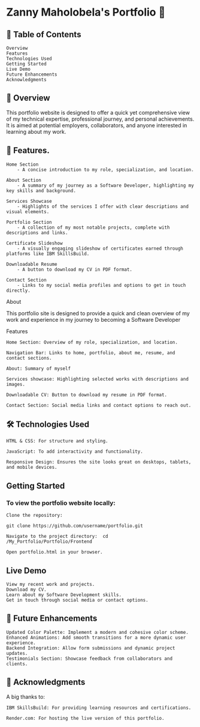 # Zanny Maholobela's Portfolio 🌟

## 📑 Table of Contents

    Overview
    Features
    Technologies Used
    Getting Started
    Live Demo
    Future Enhancements
    Acknowledgments
    
## 🌟 Overview

This portfolio website is designed to offer a quick yet comprehensive view of my technical expertise, professional journey, and personal achievements. It is aimed at potential employers, collaborators, and anyone interested in learning about my work.

## 🚀 Features.

    Home Section
        - A concise introduction to my role, specialization, and location.

    About Section
        - A summary of my journey as a Software Developer, highlighting my key skills and background.

    Services Showcase
        - Highlights of the services I offer with clear descriptions and visual elements.

    Portfolio Section
        - A collection of my most notable projects, complete with descriptions and links.

    Certificate Slideshow
        - A visually engaging slideshow of certificates earned through platforms like IBM SkillsBuild.

    Downloadable Resume
        - A button to download my CV in PDF format.

    Contact Section
        - Links to my social media profiles and options to get in touch directly.


About

This portfolio site is designed to provide a quick and clean overview of my work and experience in my journey to becoming a Software Developer

Features

    Home Section: Overview of my role, specialization, and location.
   
    Navigation Bar: Links to home, portfolio, about me, resume, and contact sections.
  
    About: Summary of myself
    
    Services showcase: Highlighting selected works with descriptions and images.
    
    Downloadable CV: Button to download my resume in PDF format.
   
    Contact Section: Social media links and contact options to reach out.

## 🛠️ Technologies Used

    HTML & CSS: For structure and styling.
    
    JavaScript: To add interactivity and functionality.
    
    Responsive Design: Ensures the site looks great on desktops, tablets, and mobile devices.

## Getting Started

### To view the portfolio website locally:

    Clone the repository:

    git clone https://github.com/username/portfolio.git

    Navigate to the project directory:  cd /My_Portfolio/Portfolio/Frontend

    Open portfolio.html in your browser.

## Live Demo

    View my recent work and projects.
    Download my CV.
    Learn about my Software Development skills.
    Get in touch through social media or contact options.

## 🎨 Future Enhancements

    Updated Color Palette: Implement a modern and cohesive color scheme.
    Enhanced Animations: Add smooth transitions for a more dynamic user experience.
    Backend Integration: Allow form submissions and dynamic project updates.
    Testimonials Section: Showcase feedback from collaborators and clients.
    
## 🙌 Acknowledgments

A big thanks to:

    IBM SkillsBuild: For providing learning resources and certifications.
   
    Render.com: For hosting the live version of this portfolio.

